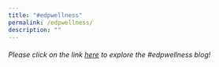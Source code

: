 ```yaml
---
title: "#edpwellness"
permalink: /edpwellness/
description: ""
---
```

###### Please click on the link [here](https://sites.google.com/moe.edu.sg/edpwellness/emotions-management) to explore the #edpwellness blog!
